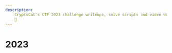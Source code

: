 ```yaml
---
description:
    CryptoCat's CTF 2023 challenge writeups, solve scripts and video walkthroughs
    💜
---
```


# 2023
